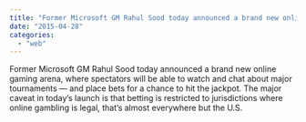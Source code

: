 ```yaml
---
title: "Former Microsoft GM Rahul Sood today announced a brand new online gaming arena,..."
date: "2015-04-28"
categories: 
  - "web"
---
```


Former Microsoft GM Rahul Sood today announced a brand new online gaming arena, where spectators will be able to watch and chat about major tournaments — and place bets for a chance to hit the jackpot. The major caveat in today’s launch is that betting is restricted to jurisdictions where online gambling is legal, that’s almost everywhere but the U.S.
